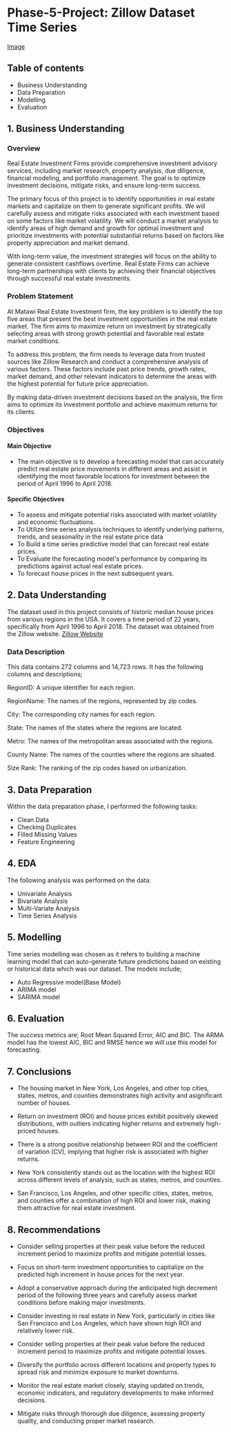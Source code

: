 # Phase-5-Project: Zillow Dataset Time Series

[Image](https://user-images.githubusercontent.com/40391537/247698138-6e6a18e9-43bc-42c3-aad8-5e4566322102.jpg)

## Table of contents

* Business Understanding
* Data Preparation
* Modelling
* Evaluation

## 1. Business Understanding

### Overview

Real Estate Investment Firms provide comprehensive investment advisory services, including market research, property analysis, due diligence, financial modeling, and portfolio management. The goal is to optimize investment decisions, mitigate risks, and ensure long-term success.

The primary focus of this project is to identify opportunities in real estate markets and capitalize on them to generate significant profits. We will carefully assess and mitigate risks associated with each investment based on some factors like market volatility. We will conduct a market analysis to identify areas of high demand and growth for optimal investment and prioritize investments with potential substantial returns based on factors like property appreciation and market demand.

With long-term value, the investment strategies will focus on the ability to generate consistent cashflows overtime. Real Estate Firms can achieve long-term partnerships with clients by achieving their financial objectives through successful real estate investments.

### Problem Statement

At Matawi Real Estate Investment firm, the key problem is to identify the top five areas that present the best investment opportunities in the real estate market. The firm aims to maximize return on investment by strategically selecting areas with strong growth potential and favorable real estate market conditions.

To address this problem, the firm needs to leverage data from trusted sources like Zillow Research and conduct a comprehensive analysis of various factors. These factors include past price trends, growth rates, market demand, and other relevant indicators to determine the areas with the highest potential for future price appreciation.

By making data-driven investment decisions based on the analysis, the firm aims to optimize its investment portfolio and achieve maximum returns for its clients.

### Objectives

#### Main Objective

* The main objective is to develop a forecasting model that can accurately predict real estate price movements in different areas and assist in identifying the most favorable locations for investment between the period of April 1996 to April 2018.

#### Specific Objectives

* To assess and mitigate potential risks associated with market volatility and economic fluctuations.
* To Utilize time series analysis techniques to identify underlying patterns, trends, and seasonality in the real estate price data
* To Build a time series predictive model that can forecast real estate prices.
* To Evaluate the forecasting model's performance by comparing its predictions against actual real estate prices.
* To forecast house prices in the next subsequent years.

## 2. Data Understanding

The dataset used in this project consists of historic median house prices from various regions in the USA. It covers a time period of 22 years, specifically from April 1996 to April 2018. The dataset was obtained from the Zillow website.
[Zillow Website](https://github.com/learn-co-curriculum/dsc-phase-4-choosing-a-dataset/blob/main/time-series/zillow_data.csv)

### Data Description

This data contains 272 columns and 14,723 rows. It has the following columns and descriptions;

RegionID: A unique identifier for each region.

RegionName: The names of the regions, represented by zip codes.

City: The corresponding city names for each region.

State: The names of the states where the regions are located.

Metro: The names of the metropolitan areas associated with the regions.

County Name: The names of the counties where the regions are situated.

Size Rank: The ranking of the zip codes based on urbanization.

## 3. Data Preparation

Within the data preparation phase, I performed the following tasks:

* Clean Data
* Checking Duplicates
* Filled Missing Values
* Feature Engineering

## 4. EDA

The following analysis was performed on the data:

* Univariate Analysis
* Bivariate Analysis
* Multi-Variate Analysis
* Time Series Analysis

## 5. Modelling

Time series modelling was chosen as it refers to building a machine learning model that can auto-generate future predictions based on existing or historical data which was our dataset. The models include;

* Auto Regressive model(Base Model)
* ARIMA model
* SARIMA model

## 6. Evaluation

The success metrics are; Root Mean Squared Error, AIC and BIC. The ARMA model has the lowest AIC, BIC and RMSE hence we will use this model for forecasting.

## 7. Conclusions

* The housing market in New York, Los Angeles, and other top cities, states, metros, and counties demonstrates high activity and asignificant number of houses.

* Return on investment (ROI) and house prices exhibit positively skewed distributions, with outliers indicating higher returns and extremely high-priced houses.

* There is a strong positive relationship between ROI and the coefficient of variation (CV), implying that higher risk is associated with higher returns.

* New York consistently stands out as the location with the highest ROI across different levels of analysis, such as states, metros, and counties.

* San Francisco, Los Angeles, and other specific cities, states, metros, and counties offer a combination of high ROI and lower risk, making them attractive for real estate investment.

## 8. Recommendations

* Consider selling properties at their peak value before the reduced increment period to maximize profits and mitigate potential losses.

* Focus on short-term investment opportunities to capitalize on the predicted high increment in house prices for the next year.

* Adopt a conservative approach during the anticipated high decrement period of the following three years and carefully assess market conditions before making major investments.

* Consider investing in real estate in New York, particularly in cities like San Francisco and Los Angeles, which have shown high ROI and relatively lower risk.

* Consider selling properties at their peak value before the reduced increment period to maximize profits and mitigate potential losses.

* Diversify the portfolio across different locations and property types to spread risk and minimize exposure to market downturns.

* Monitor the real estate market closely, staying updated on trends, economic indicators, and regulatory developments to make informed decisions.

* Mitigate risks through thorough due diligence, assessing property quality, and conducting proper market research.

